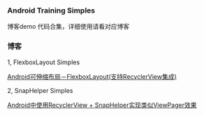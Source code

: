 ### Android Training Simples
 
博客demo 代码合集，详细使用请看对应博客
 
### 博客

1, FlexboxLayout Simples
 
[Android可伸缩布局－FlexboxLayout(支持RecyclerView集成)](http://www.jianshu.com/p/3c471953e36d) 




2, SnapHelper Simples

[Android中使用RecyclerView + SnapHelper实现类似ViewPager效果](http://www.jianshu.com/p/ef3a3b8d0a77)
 
